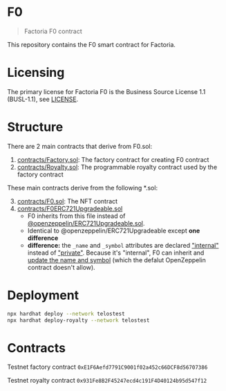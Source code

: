 # F0

> Factoria F0 contract

This repository contains the F0 smart contract for Factoria.

# Licensing

The primary license for Factoria F0 is the Business Source License 1.1 (BUSL-1.1), see [LICENSE](LICENSE).

# Structure

There are 2 main contracts that derive from F0.sol:

1. [contracts/Factory.sol](contracts/Factory.sol): The factory contract for creating F0 contract
2. [contracts/Royalty.sol](contracts/Royalty.sol): The programmable royalty contract used by the factory contract

These main contracts derive from the following *.sol:

3. [contracts/F0.sol](contracts/F0.sol): The NFT contract
4. [contracts/F0ERC721Upgradeable.sol](contracts/F0ERC721Upgradeable.sol)
    - F0 inherits from this file instead of [@openzeppelin/ERC721Upgradeable.sol](https://github.com/OpenZeppelin/openzeppelin-contracts-upgradeable/blob/master/contracts/token/ERC721/ERC721Upgradeable.sol).
    - Identical to @openzeppelin/ERC721Upgradeable except **one difference**
    - **difference:** the `_name` and `_symbol` attributes are declared ["internal"](https://github.com/factoria-org/f0/blob/main/contracts/F0ERC721Upgradeable.sol#L31-L35) instead of ["private"](https://github.com/OpenZeppelin/openzeppelin-contracts-upgradeable/blob/master/contracts/token/ERC721/ERC721Upgradeable.sol#L25-L28). Because it's "internal", F0 can inherit and [update the name and symbol](contracts/F0.sol#L77-L82) (which the defalut OpenZeppelin contract doesn't allow).

# Deployment

```bash
npx hardhat deploy --network telostest
npx hardhat deploy-royalty --network telostest
```

# Contracts

Testnet factory contract `0xE1F6Aefd7791C9001f02a452c66DCF8d56707386`

Testnet royalty contract `0x931Fe8B2F45247ecd4c191F4D40124b95d547f12`